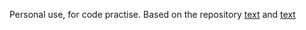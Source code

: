 Personal use, for code practise. Based on the repository [text](https://github.com/lewisgibson/monopoly-go-bot) and [text](https://github.com/Krazalm/MonopolyGoBotCustomedited)

